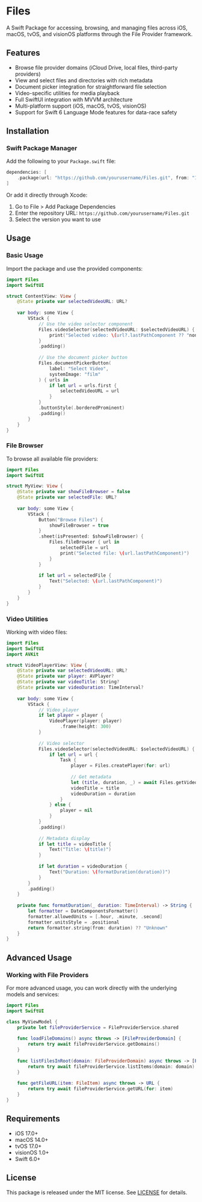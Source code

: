 # Files

A Swift Package for accessing, browsing, and managing files across iOS, macOS, tvOS, and visionOS platforms through the File Provider framework.

## Features

- Browse file provider domains (iCloud Drive, local files, third-party providers)
- View and select files and directories with rich metadata
- Document picker integration for straightforward file selection
- Video-specific utilities for media playback
- Full SwiftUI integration with MVVM architecture
- Multi-platform support (iOS, macOS, tvOS, visionOS)
- Support for Swift 6 Language Mode features for data-race safety

## Installation

### Swift Package Manager

Add the following to your `Package.swift` file:

```swift
dependencies: [
    .package(url: "https://github.com/yourusername/Files.git", from: "1.0.0")
]
```

Or add it directly through Xcode:
1. Go to File > Add Package Dependencies
2. Enter the repository URL: `https://github.com/yourusername/Files.git`
3. Select the version you want to use

## Usage

### Basic Usage

Import the package and use the provided components:

```swift
import Files
import SwiftUI

struct ContentView: View {
    @State private var selectedVideoURL: URL?
    
    var body: some View {
        VStack {
            // Use the video selector component
            Files.videoSelector(selectedVideoURL: $selectedVideoURL) { url in
                print("Selected video: \(url?.lastPathComponent ?? "none")")
            }
            .padding()
            
            // Use the document picker button
            Files.documentPickerButton(
                label: "Select Video",
                systemImage: "film"
            ) { urls in
                if let url = urls.first {
                    selectedVideoURL = url
                }
            }
            .buttonStyle(.borderedProminent)
            .padding()
        }
    }
}
```

### File Browser

To browse all available file providers:

```swift
import Files
import SwiftUI

struct MyView: View {
    @State private var showFileBrowser = false
    @State private var selectedFile: URL?
    
    var body: some View {
        VStack {
            Button("Browse Files") {
                showFileBrowser = true
            }
            .sheet(isPresented: $showFileBrowser) {
                Files.fileBrowser { url in
                    selectedFile = url
                    print("Selected file: \(url.lastPathComponent)")
                }
            }
            
            if let url = selectedFile {
                Text("Selected: \(url.lastPathComponent)")
            }
        }
    }
}
```

### Video Utilities

Working with video files:

```swift
import Files
import SwiftUI
import AVKit

struct VideoPlayerView: View {
    @State private var selectedVideoURL: URL?
    @State private var player: AVPlayer?
    @State private var videoTitle: String?
    @State private var videoDuration: TimeInterval?
    
    var body: some View {
        VStack {
            // Video player
            if let player = player {
                VideoPlayer(player: player)
                    .frame(height: 300)
            }
            
            // Video selector
            Files.videoSelector(selectedVideoURL: $selectedVideoURL) { url in
                if let url = url {
                    Task {
                        player = Files.createPlayer(for: url)
                        
                        // Get metadata
                        let (title, duration, _) = await Files.getVideoMetadata(url)
                        videoTitle = title
                        videoDuration = duration
                    }
                } else {
                    player = nil
                }
            }
            .padding()
            
            // Metadata display
            if let title = videoTitle {
                Text("Title: \(title)")
            }
            
            if let duration = videoDuration {
                Text("Duration: \(formatDuration(duration))")
            }
        }
        .padding()
    }
    
    private func formatDuration(_ duration: TimeInterval) -> String {
        let formatter = DateComponentsFormatter()
        formatter.allowedUnits = [.hour, .minute, .second]
        formatter.unitsStyle = .positional
        return formatter.string(from: duration) ?? "Unknown"
    }
}
```

## Advanced Usage

### Working with File Providers

For more advanced usage, you can work directly with the underlying models and services:

```swift
import Files
import SwiftUI

class MyViewModel {
    private let fileProviderService = FileProviderService.shared
    
    func loadFileDomains() async throws -> [FileProviderDomain] {
        return try await fileProviderService.getDomains()
    }
    
    func listFilesInRoot(domain: FileProviderDomain) async throws -> [FileItem] {
        return try await fileProviderService.listItems(domain: domain)
    }
    
    func getFileURL(item: FileItem) async throws -> URL {
        return try await fileProviderService.getURL(for: item)
    }
}
```

## Requirements

- iOS 17.0+
- macOS 14.0+
- tvOS 17.0+
- visionOS 1.0+
- Swift 6.0+

## License

This package is released under the MIT license. See [LICENSE](LICENSE) for details.
